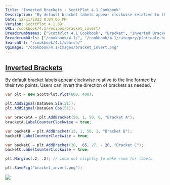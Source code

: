 ```yaml
---
Title: "Inverted Brackets - ScottPlot 4.1 Cookbook"
Description: "By default bracket labels appear clockwise relative to the line formed by their two points. Users can invert the direction of brackets as needed."
Date: 12/11/2023 8:04:06 PM
Version: ScottPlot 4.1.69
URL: /cookbook/4.1/recipes/bracket_invert/
BreadcrumbNames: ["ScottPlot 4.1 Cookbook", "Bracket", "Inverted Brackets"]
BreadcrumbUrls: ["/cookbook/4.1/", "/cookbook/4.1/category/plottable-bracket", "/cookbook/4.1/recipes/bracket_invert/"]
SearchUrl: "/cookbook/4.1/search/"
OgImage: "/cookbook/4.1/images/bracket_invert.png"
---
```


<h2><a href='/cookbook/4.1/recipes/bracket_invert/'>Inverted Brackets</a></h2>

By default bracket labels appear clockwise relative to the line formed by their two points. Users can invert the direction of brackets as needed.

```cs
var plt = new ScottPlot.Plot(600, 400);

plt.AddSignal(DataGen.Sin(51));
plt.AddSignal(DataGen.Cos(51));

var bracketA = plt.AddBracket(50, 1, 50, 0, "Bracket A");
bracketA.LabelCounterClockwise = true;

var backetB = plt.AddBracket(13, 1, 50, 1, "Bracket B");
backetB.LabelCounterClockwise = true;

var backetC = plt.AddBracket(20, .65, 27, -.20, "Bracket C");
backetC.LabelCounterClockwise = true;

plt.Margins(.2, .2); // zoom out slightly to make room for labels

plt.SaveFig("bracket_invert.png");
```

<img src='../../images/bracket_invert.png' class='d-block mx-auto my-5' />


